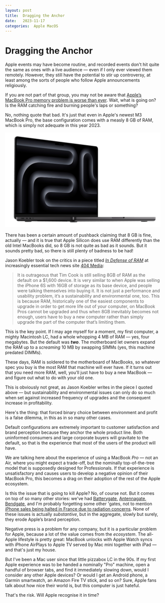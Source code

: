 ```yaml
---
layout: post
title:  Dragging the Anchor 
date:   2023-11-17 
categories:  Apple MacOS 
---
```


# Dragging the Anchor


Apple events may have become routine, and recorded events don't hit quite the same as ones with a live audience — even if I only ever viewed them remotely. However, they still have the potential to stir up controversy, at least among the sorts of people who follow Apple announcements religiously.

If you are not part of that group, you may not be aware that [Apple’s MacBook Pro memory problem is worse than ever](https://www.macworld.com/article/2130071/entry-level-m3-macbook-pro-8gb-memory-ram-performance.html). Wait, what is going on? Is the RAM catching fire and burning people's laps or something?

No, nothing quote that bad. It's just that even in Apple's newest M3 MacBook Pro, the base configuration comes with a measly 8 GB of RAM, which is simply not adequate in this year 2023.

![](/images/174346.png)

There has been a certain amount of pushback claiming that 8 GB is fine, actually — and it is true that Apple Silicon does use RAM differently than the old Intel MacBooks did, so 8 GB is not quite as bad as it sounds. But it sounds pretty bad, so there is still plenty of badness to be had!

Jason Koebler took on the critics in a piece titled [*In Defense of RAM*](https://www.404media.co/in-defense-of-ram-on-apple-silicon/) at increasingly essential tech news site [404 Media](https://www.404media.co):

> It is outrageous that Tim Cook is still selling 8GB of RAM as the default on a $1,600 device. It is very similar to when Apple was selling the iPhone 6S with 16GB of storage as its base device, and people were talking themselves into buying it. It is not just a performance and usability problem, it’s a sustainability and environmental one, too. This is because RAM, historically one of the easiest components to upgrade in order to get more life out of your computer, on MacBook Pros cannot be upgraded and thus when 8GB inevitably becomes not enough, users have to buy a new computer rather than simply upgrade the part of the computer that’s limiting them.

This is the key point. If I may age myself for a moment, my first computer, a mighty Macintosh LC, had a whole whopping 4 MB of RAM — yes, four megabytes. But the default was ***two***. The motherboard let owners expand the RAM up to a *screaming* 10 MB by swapping SIMMs (yes, this machine predated DIMMs).

These days, RAM is soldered to the motherboard of MacBooks, so whatever spec you buy is the most RAM that machine will ever have. If it turns out that you need more RAM, well, you’ll just have to buy a new MacBook — and figure out what to do with your old one.

This is obviously not great, as Jason Koebler writes in the piece I quoted above — but sustainability and environmental issues can only do so much when set against increased frequency of upgrades and the consequent increase in profitability.

Here's the thing: that forced binary choice between environment and profit is a false dilemma, in this as in so many other cases.

Default configurations are extremely important to customer satisfaction and brand perception because they anchor the whole product line. Both uninformed consumers and large corporate buyers will gravitate to the default, so that is the experience that most of the users of the product will have.

We are talking here about the experience of using a MacBook *Pro* — not an Air, where you might expect a trade-off, but the nominally top-of-the-tree model that is supposedly designed for Professionals. If that experience is unsatisfactory and causes users to develop a negative opinion of their MacBook Pro, this becomes a drag on their adoption of the rest of the Apple ecosystem.

Is this the issue that is going to kill Apple? No, of course not. But it comes on top of so many other stories: we've had [Batterygate](https://en.wikipedia.org/wiki/Batterygate), [Antennagate](https://en.wikipedia.org/wiki/IPhone_4#Antenna), [Bendgate](https://apple.fandom.com/wiki/Bendgate), and I'm probably forgetting some other 'gates, not to mention [iPhone sales being halted in France due to radiation concerns](<https://www.reuters.com/technology/why-has-france-banned-sales-apples-iphone-12-2023-09-13/>). None of these issues is actually *substantive*, but in the aggregate, slowly but surely, they erode Apple’s brand perception.

Negative press is a problem for any company, but it is a particular problem for Apple, because a lot of the value comes from the *ecosystem*. The all-Apple lifestyle is pretty great: MacBook unlocks with Apple Watch syncs with iPhone AirPlays to Apple TV served by Mac mini together with iPad — and that's just my house.

But I've been a Mac user since that little pizzabox LC in the 90s. If my first Apple experience was to be handed a nominally "Pro" machine, open a handful of browser tabs, and find it immediately slowing down, would I consider any other Apple devices? Or would I get an Android phone, a Garmin smartwatch, an Amazon Fire TV stick, and so on? Sure, Apple fans talk about how nice their world is, but this computer is just hateful.

That's the risk. Will Apple recognise it in time?

